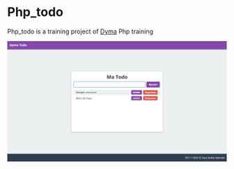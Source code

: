 # Php_todo

Php_todo is a training project of [Dyma](https://dyma.fr/) Php training

![Screen](/images/Capture%20d%E2%80%99%C3%A9cran%202023-06-10%20%C3%A0%2021.07.05.png)
